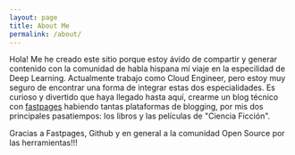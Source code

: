 ```yaml
---
layout: page
title: About Me
permalink: /about/
---
```


Hola! Me he creado este sitio porque estoy ávido de compartir y generar contenido con la comunidad de habla hispana mí viaje en la especilidad de Deep Learning. Actualmente trabajo como Cloud Engineer, pero estoy muy seguro de encontrar una forma de integrar estas dos especialidades. 
Es curioso y divertido que haya llegado hasta aquí, crearme un blog técnico con [fastpages](https://github.com/fastai/fastpages) habiendo tantas plataformas de blogging, por mis dos principales pasatiempos: los libros y las películas de "Ciencia Ficción".

Gracias a Fastpages, Github y en general a la comunidad Open Source por las herramientas!!!